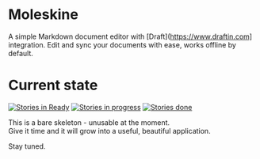Moleskine
=========
A simple Markdown document editor with [Draft](https://www.draftin.com] integration.
Edit and sync your documents with ease, works offline by default.

# Current state
[![Stories in Ready](https://badge.waffle.io/avgp/moleskine.png?label=ready&title=Ready)](http://waffle.io/avgp/moleskine)
[![Stories in progress](https://badge.waffle.io/avgp/moleskine.png?label=in%20progress&title=In%20Progress)](http://waffle.io/avgp/moleskine)
[![Stories done](https://badge.waffle.io/avgp/moleskine.png?label=done&title=Done)](http://waffle.io/avgp/moleskine)

This is a bare skeleton - unusable at the moment.  
Give it time and it will grow into a useful, beautiful application.

Stay tuned.